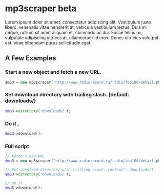 # mp3scraper beta

Lorem ipsum dolor sit amet, consectetur adipiscing elit. Vestibulum justo libero, venenatis vitae hendrerit at, vehicula vestibulum lectus. Duis mi neque, rutrum sit amet aliquam et, commodo ac dui. Fusce tellus mi, vulputate adipiscing ultrices at, ullamcorper id eros. Donec ultricies volutpat est, vitae bibendum purus sollicitudin eget.

## A Few Examples

### Start a new object and fetch a new URL.
```php
$mp3 = new mp3scraper('http://www.radiorecord.ru/radio/top100/detail.php?station=4901', true);
```

### Set download directory with trailing slash. (default: downloads/)
```php
$mp3->directory('downloads/');
```

### Do it..
```php
$mp3->download();
```

### Full script
```php
// Fetch a new URL.
$mp3 = new mp3scraper('http://www.radiorecord.ru/radio/top100/detail.php?station=4901', true);

// Set download directory with trailing slash. (default: downloads/)
$mp3->directory('downloads/');

// Do it..
$mp3->download();
```
